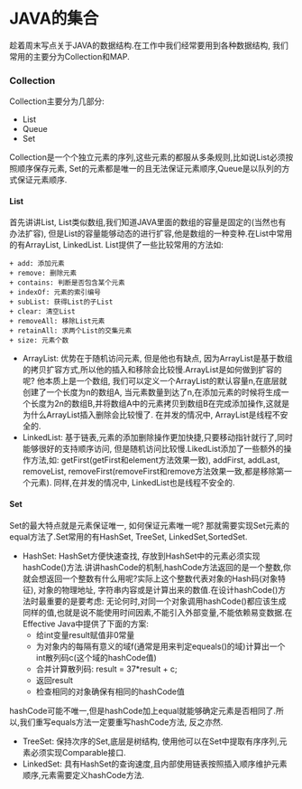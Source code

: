 # JAVA的集合

趁着周末写点关于JAVA的数据结构.在工作中我们经常要用到各种数据结构, 我们常用的主要分为Collection和MAP.

### Collection

Collection主要分为几部分:

* List
* Queue
* Set

Collection是一个个独立元素的序列,这些元素的都服从多条规则,比如说List必须按照顺序保存元素, Set的元素都是唯一的且无法保证元素顺序,Queue是以队列的方式保证元素顺序.

#### List

首先讲讲List, List类似数组,我们知道JAVA里面的数组的容量是固定的(当然也有办法扩容), 但是List的容量能够动态的进行扩容,他是数组的一种变种.在List中常用的有ArrayList, LinkedList. List提供了一些比较常用的方法如: 

    + add: 添加元素
    + remove: 删除元素
    + contains: 判断是否包含某个元素
    + indexOf: 元素的索引编号
    + subList: 获得List的子List
    + clear: 清空List
    + removeAll: 移除List元素
    + retainAll: 求两个List的交集元素
    + size: 元素个数

* ArrayList: 优势在于随机访问元素, 但是他也有缺点, 因为ArrayList是基于数组的拷贝扩容方式,所以他的插入和移除会比较慢.ArrayList是如何做到扩容的呢? 他本质上是一个数组, 我们可以定义一个ArrayList的默认容量n,在底层就创建了一个长度为n的数组A, 当元素数量到达了n,在添加元素的时候将生成一个长度为2n的数组B,并将数组A中的元素拷贝到数组B在完成添加操作,这就是为什么ArrayList插入删除会比较慢了. 在并发的情况中, ArrayList是线程不安全的.
* LinkedList: 基于链表,元素的添加删除操作更加快捷,只要移动指针就行了,同时能够很好的支持顺序访问, 但是随机访问比较慢.LikedList添加了一些额外的操作方法,如: getFirst(getFirst和element方法效果一致), addFirst, addLast, removeList, removeFirst(removeFirst和remove方法效果一致,都是移除第一个元素). 同样,在并发的情况中, LinkedList也是线程不安全的.


#### Set

Set的最大特点就是元素保证唯一, 如何保证元素唯一呢? 那就需要实现Set元素的equal方法了.Set常用的有HashSet, TreeSet, LinkedSet,SortedSet.

* HashSet: HashSet方便快速查找, 存放到HashSet中的元素必须实现hashCode()方法.讲讲hashCode的机制,hashCode方法返回的是一个整数,你就会想返回一个整数有什么用呢?实际上这个整数代表对象的Hash码(对象特征), 对象的物理地址, 字符串内容或是计算出来的数值.在设计hashCode()方法时最重要的是要考虑: 无论何时,对同一个对象调用hashCode()都应该生成同样的值,也就是说不能使用时间因素,不能引入外部变量,不能依赖易变数据.在Effective Java中提供了下面的方案: 
    - 给int变量result赋值非0常量
    - 为对象内的每隔有意义的域f(通常是用来判定equeals()的域)计算出一个int散列码c(这个域的hashCode值)
    - 合并计算散列码: result = 37*result + c;
    - 返回result
    - 检查相同的对象确保有相同的hashCode值

hashCode可能不唯一,但是hashCode加上equal就能够确定元素是否相同了.所以,我们重写equals方法一定要重写hashCode方法, 反之亦然.
* TreeSet: 保持次序的Set,底层是树结构, 使用他可以在Set中提取有序序列,元素必须实现Comparable接口.
* LinkedSet: 具有HashSet的查询速度,且内部使用链表按照插入顺序维护元素顺序,元素需要定义hashCode方法.
